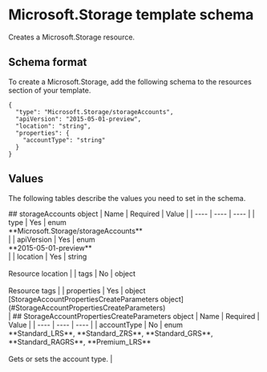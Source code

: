 # Microsoft.Storage template schema

Creates a Microsoft.Storage resource.

## Schema format

To create a Microsoft.Storage, add the following schema to the resources section of your template.

```
{
  "type": "Microsoft.Storage/storageAccounts",
  "apiVersion": "2015-05-01-preview",
  "location": "string",
  "properties": {
    "accountType": "string"
  }
}
```
## Values

The following tables describe the values you need to set in the schema.

<a id="storageAccounts" />
## storageAccounts object
|  Name | Required | Value |
|  ---- | ---- | ---- |
|  type | Yes | enum<br />**Microsoft.Storage/storageAccounts**<br /> |
|  apiVersion | Yes | enum<br />**2015-05-01-preview**<br /> |
|  location | Yes | string<br /><br />Resource location |
|  tags | No | object<br /><br />Resource tags |
|  properties | Yes | object<br />[StorageAccountPropertiesCreateParameters object](#StorageAccountPropertiesCreateParameters)<br /> |


<a id="StorageAccountPropertiesCreateParameters" />
## StorageAccountPropertiesCreateParameters object
|  Name | Required | Value |
|  ---- | ---- | ---- |
|  accountType | No | enum<br />**Standard_LRS**, **Standard_ZRS**, **Standard_GRS**, **Standard_RAGRS**, **Premium_LRS**<br /><br />Gets or sets the account type. |

